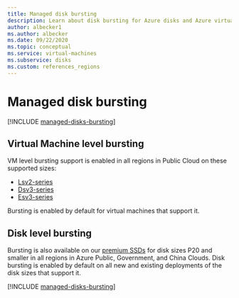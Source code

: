 ```yaml
---
title: Managed disk bursting
description: Learn about disk bursting for Azure disks and Azure virtual machines.
author: albecker1
ms.author: albecker
ms.date: 09/22/2020
ms.topic: conceptual
ms.service: virtual-machines
ms.subservice: disks
ms.custom: references_regions
---
```

# Managed disk bursting
[!INCLUDE [managed-disks-bursting](../../includes/managed-disks-bursting.md)]

## Virtual Machine level bursting
VM level bursting support is enabled in all regions in Public Cloud on these supported sizes: 
- [Lsv2-series](lsv2-series.md)
- [Dsv3-series](dv3-dsv3-series.md)
- [Esv3-series](ev3-esv3-series.md)

Bursting is enabled by default for virtual machines that support it.

## Disk level bursting
Bursting is also available on our [premium SSDs](disks-types.md#premium-ssd) for disk sizes P20 and smaller in all regions in Azure Public, Government, and China Clouds. Disk bursting is enabled by default on all new and existing deployments of the disk sizes that support it. 

[!INCLUDE [managed-disks-bursting](../../includes/managed-disks-bursting-2.md)]